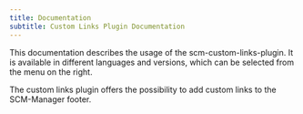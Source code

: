 ```yaml
---
title: Documentation
subtitle: Custom Links Plugin Documentation
---
```

This documentation describes the usage of the scm-custom-links-plugin. It is available in different languages and versions, which can be selected from the menu on the right.

The custom links plugin offers the possibility to add custom links to the SCM-Manager footer.
